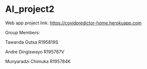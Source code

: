 # AI_project2

Web app project link: https://covidpredictor-home.herokuapp.com

Group Members:

Tawanda Gutsa R195819S

Andre Dingiswayo R195787V

Munyaradzi Chimuka R195784K
